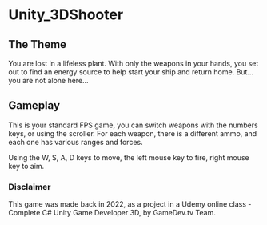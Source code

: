 # Unity_3DShooter


## The Theme
You are lost in a lifeless plant.
With only the weapons in your hands, you set out to find an energy source to help start your ship and return home.
But... you are not alone here...


## Gameplay
This is your standard FPS game, you can switch weapons with the numbers keys, or using the scroller.
For each weapon, there is a different ammo, and each one has various ranges and forces.

Using the W, S, A, D keys to move, the left mouse key to fire, right mouse key to aim. 

### Disclaimer
This game was made back in 2022, as a project in a Udemy online class - Complete C# Unity Game Developer 3D, by GameDev.tv Team.
